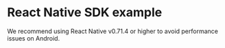 # React Native SDK example

We recommend using React Native v0.71.4 or higher to avoid performance issues on Android.
